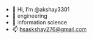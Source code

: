 - 👋 Hi, I’m @akshay3301
- 👀 engineering
- 🌱 information science
- 📫 hsaskshay276@gmail.com

<!---
akshay3301/akshay3301 is a ✨ special ✨ repository because its `README.md` (this file) appears on your GitHub profile.
You can click the Preview link to take a look at your changes.
--->
